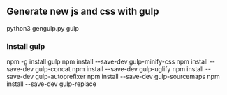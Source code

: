 ## Generate new js and css with gulp

python3 gengulp.py
gulp

### Install gulp
npm -g install gulp
npm install --save-dev gulp-minify-css
npm install --save-dev gulp-concat
npm install --save-dev gulp-uglify
npm install --save-dev gulp-autoprefixer
npm install --save-dev gulp-sourcemaps
npm install --save-dev gulp-replace
